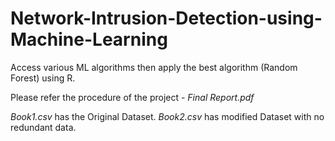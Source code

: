 # Network-Intrusion-Detection-using-Machine-Learning
Access various ML algorithms then apply the best algorithm (Random Forest) using R.

Please refer the procedure of the project - *Final Report.pdf*

*Book1.csv* has the Original Dataset. 
*Book2.csv* has modified Dataset with no redundant data.
